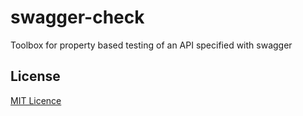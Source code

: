 # swagger-check

Toolbox for property based testing of an API specified with swagger

## License

[MIT Licence](http://opensource.org/licenses/MIT)
